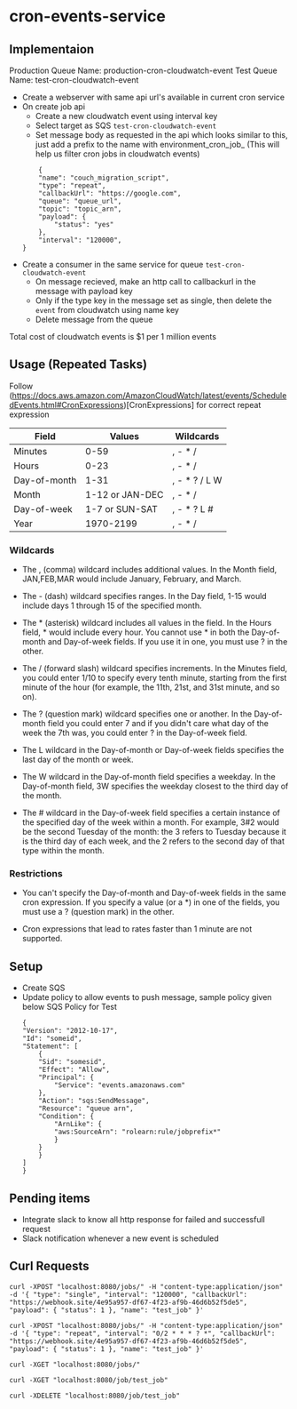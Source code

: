 # cron-events-service

## Implementaion

Production Queue Name: production-cron-cloudwatch-event
Test Queue Name: test-cron-cloudwatch-event

- Create a webserver with same api url's available in current cron service
- On create job api 
	- Create a new cloudwatch event using interval key
	- Select target as SQS `test-cron-cloudwatch-event`
	- Set message body as requested in the api which looks similar to this, just add a prefix to the name with environment_cron_job_ (This will help us filter cron jobs in cloudwatch events) 
	```
		{
	    "name": "couch_migration_script",
	    "type": "repeat",
	    "callbackUrl": "https://google.com",
	    "queue": "queue_url",
	    "topic": "topic_arn",
	    "payload": {
	        "status": "yes"
	    },
	    "interval": "120000",	    
	}
	```
- Create a consumer in the same service for queue `test-cron-cloudwatch-event`	
  - On message recieved, make an http call to callbackurl in the message with payload key
  - Only if the type key in the message set as single, then delete the `event` from  cloudwatch using name key
  - Delete message from the queue

Total cost of cloudwatch events is $1 per 1 million events

## Usage (Repeated Tasks)

Follow (https://docs.aws.amazon.com/AmazonCloudWatch/latest/events/ScheduledEvents.html#CronExpressions)[CronExpressions] for correct repeat expression

|Field | 	Values | 	Wildcards | 
|------|-----------|--------------| 
| Minutes | 0-59 | , - * / |
| Hours | 0-23 | , - * / |
| Day-of-month | 1-31 | , - * ? / L W |
| Month | 1-12 or JAN-DEC | , - * / |
| Day-of-week | 1-7 or SUN-SAT | , - * ? L # |
| Year | 1970-2199 | , - * / |

### Wildcards
 - The , (comma) wildcard includes additional values. In the Month field, JAN,FEB,MAR would include January, February, and March.

 - The - (dash) wildcard specifies ranges. In the Day field, 1-15 would include days 1 through 15 of the specified month.

 - The * (asterisk) wildcard includes all values in the field. In the Hours field, * would include every hour. You cannot use * in both the Day-of-month and Day-of-week fields. If you use it in one, you must use ? in the other.

 - The / (forward slash) wildcard specifies increments. In the Minutes field, you could enter 1/10 to specify every tenth minute, starting from the first minute of the hour (for example, the 11th, 21st, and 31st minute, and so on).

 - The ? (question mark) wildcard specifies one or another. In the Day-of-month field you could enter 7 and if you didn't care what day of the week the 7th was, you could enter ? in the Day-of-week field.

 - The L wildcard in the Day-of-month or Day-of-week fields specifies the last day of the month or week.

 - The W wildcard in the Day-of-month field specifies a weekday. In the Day-of-month field, 3W specifies the weekday closest to the third day of the month.

 - The # wildcard in the Day-of-week field specifies a certain instance of the specified day of the week within a month. For example, 3#2 would be the second Tuesday of the month: the 3 refers to Tuesday because it is the third day of each week, and the 2 refers to the second day of that type within the month.

### Restrictions
- You can't specify the Day-of-month and Day-of-week fields in the same cron expression. If you specify a value (or a *) in one of the fields, you must use a ? (question mark) in the other.

 - Cron expressions that lead to rates faster than 1 minute are not supported.

## Setup
 - Create SQS
 - Update policy to allow events to push message, sample policy given below
    SQS Policy for Test
    ```
    {
    "Version": "2012-10-17",
    "Id": "someid",
    "Statement": [
        {
        "Sid": "somesid",
        "Effect": "Allow",
        "Principal": {
            "Service": "events.amazonaws.com"
        },
        "Action": "sqs:SendMessage",
        "Resource": "queue arn",
        "Condition": {
            "ArnLike": {
            "aws:SourceArn": "rolearn:rule/jobprefix*"
            }
        }
        }
    ]
    }
    ```


## Pending items
 - Integrate slack to know all http response for failed and successfull request
 - Slack notification whenever a new event is scheduled   


 ## Curl Requests

 ```
 curl -XPOST "localhost:8080/jobs/" -H "content-type:application/json" -d '{ "type": "single", "interval": "120000", "callbackUrl": "https://webhook.site/4e95a957-df67-4f23-af9b-46d6b52f5de5", "payload": { "status": 1 }, "name": "test_job" }'
```

```
curl -XPOST "localhost:8080/jobs/" -H "content-type:application/json" -d '{ "type": "repeat", "interval": "0/2 * * * ? *", "callbackUrl": "https://webhook.site/4e95a957-df67-4f23-af9b-46d6b52f5de5", "payload": { "status": 1 }, "name": "test_job" }'
```

```
curl -XGET "localhost:8080/jobs/"
```

```
curl -XGET "localhost:8080/job/test_job"
```

```
curl -XDELETE "localhost:8080/job/test_job"
```

